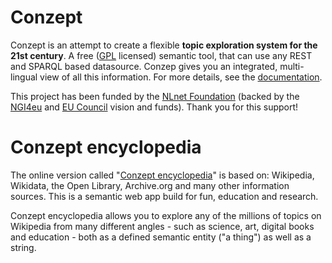 # Conzept

Conzept is an attempt to create a flexible **topic exploration system for the 21st century**. A free ([GPL](https://github.com/waldenn/conzept/blob/master/LICENSE) licensed) semantic tool, that can use any REST and SPARQL based datasource. Conzep gives you an integrated, multi-lingual view of all this information. For more details, see the [documentation](https://conze.pt/guide/home).

This project has been funded by the [NLnet Foundation](https://nlnet.nl/project/Conzept/) (backed by the [NGI4eu](https://www.ngi.eu/) and [EU Council](https://www.consilium.europa.eu/en/european-council/) vision and funds). Thank you for this support! 

# Conzept encyclopedia

The online version called "[Conzept encyclopedia](https://conze.pt)" is based on: Wikipedia, Wikidata, the Open Library, Archive.org and many other information sources. This is a semantic web app build for fun, education and research.

Conzept encyclopedia allows you to explore any of the millions of topics on Wikipedia from many different angles - such as science, art, digital books and education - both as a defined semantic entity ("a thing") as well as a string.
